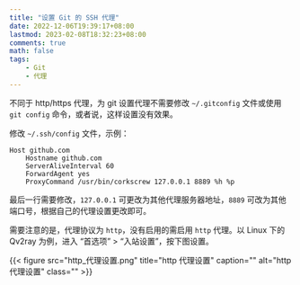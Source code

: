 ```yaml
---
title: "设置 Git 的 SSH 代理"
date: 2022-12-06T19:39:17+08:00
lastmod: 2023-02-08T18:32:23+08:00
comments: true
math: false
tags:
    - Git
    - 代理
---
```


不同于 http/https 代理，为 git 设置代理不需要修改 `~/.gitconfig` 文件或使用 `git config` 命令，或者说，这样设置没有效果。

<!--more-->

修改 `~/.ssh/config` 文件，示例：

```
Host github.com
    Hostname github.com
    ServerAliveInterval 60
    ForwardAgent yes
    ProxyCommand /usr/bin/corkscrew 127.0.0.1 8889 %h %p
```

最后一行需要修改，`127.0.0.1` 可更改为其他代理服务器地址，`8889` 可改为其他端口号，根据自己的代理设置更改即可。

需要注意的是，代理协议为 `http`，没有启用的需启用 `http` 代理。以 Linux 下的 Qv2ray 为例，进入 “首选项” \> “入站设置”，按下图设置。

{{< figure src="http_代理设置.png" title="http 代理设置" caption="" alt="http 代理设置" class="" >}}
